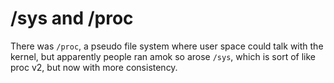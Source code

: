 # /sys and /proc

There was `/proc`, a pseudo file system where user space could talk with the
kernel, but apparently people ran amok so arose `/sys`, which is sort of like
proc v2, but now with more consistency.
